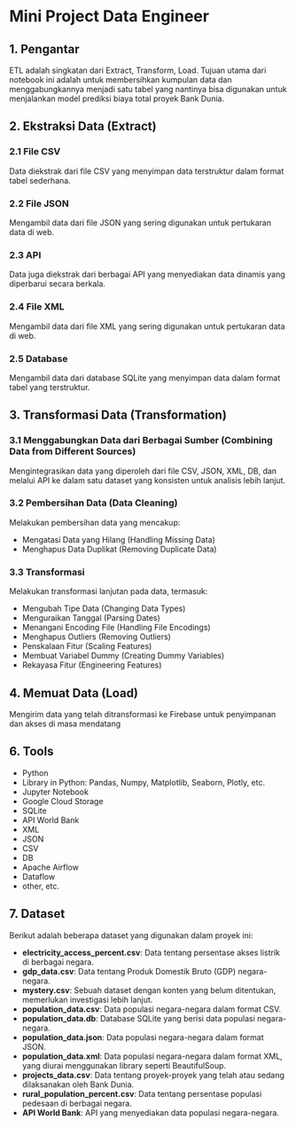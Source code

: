 # Mini Project Data Engineer

## 1. Pengantar
ETL adalah singkatan dari Extract, Transform, Load. Tujuan utama dari notebook ini adalah untuk membersihkan kumpulan data dan menggabungkannya menjadi satu tabel yang nantinya bisa digunakan untuk menjalankan model prediksi biaya total proyek Bank Dunia.

## 2. Ekstraksi Data (Extract)
### 2.1 File CSV
Data diekstrak dari file CSV yang menyimpan data terstruktur dalam format tabel sederhana.

### 2.2 File JSON
Mengambil data dari file JSON yang sering digunakan untuk pertukaran data di web.

### 2.3 API
Data juga diekstrak dari berbagai API yang menyediakan data dinamis yang diperbarui secara berkala.

### 2.4 File XML
Mengambil data dari file XML yang sering digunakan untuk pertukaran data di web.

### 2.5 Database
Mengambil data dari database SQLite yang menyimpan data dalam format tabel yang terstruktur.

## 3. Transformasi Data (Transformation)
### 3.1 Menggabungkan Data dari Berbagai Sumber (Combining Data from Different Sources)
Mengintegrasikan data yang diperoleh dari file CSV, JSON, XML, DB, dan melalui API ke dalam satu dataset yang konsisten untuk analisis lebih lanjut.

### 3.2 Pembersihan Data (Data Cleaning)
Melakukan pembersihan data yang mencakup:
- Mengatasi Data yang Hilang (Handling Missing Data)
- Menghapus Data Duplikat (Removing Duplicate Data)

### 3.3 Transformasi 
Melakukan transformasi lanjutan pada data, termasuk:
- Mengubah Tipe Data (Changing Data Types)
- Menguraikan Tanggal (Parsing Dates)
- Menangani Encoding File (Handling File Encodings)
- Menghapus Outliers (Removing Outliers)
- Penskalaan Fitur (Scaling Features)
- Membuat Variabel Dummy (Creating Dummy Variables)
- Rekayasa Fitur (Engineering Features)


## 4. Memuat Data (Load)
Mengirim data yang telah ditransformasi ke Firebase untuk penyimpanan dan akses di masa mendatang 

## 6. Tools
- Python
- Library in Python: Pandas, Numpy, Matplotlib, Seaborn, Plotly, etc.
- Jupyter Notebook
- Google Cloud Storage
- SQLite
- API World Bank
- XML
- JSON
- CSV
- DB
- Apache Airflow
- Dataflow
- other, etc.

## 7. Dataset
Berikut adalah beberapa dataset yang digunakan dalam proyek ini:
- **electricity_access_percent.csv**: Data tentang persentase akses listrik di berbagai negara.
- **gdp_data.csv**: Data tentang Produk Domestik Bruto (GDP) negara-negara.
- **mystery.csv**: Sebuah dataset dengan konten yang belum ditentukan, memerlukan investigasi lebih lanjut.
- **population_data.csv**: Data populasi negara-negara dalam format CSV.
- **population_data.db**: Database SQLite yang berisi data populasi negara-negara.
- **population_data.json**: Data populasi negara-negara dalam format JSON.
- **population_data.xml**: Data populasi negara-negara dalam format XML, yang diurai menggunakan library seperti BeautifulSoup.
- **projects_data.csv**: Data tentang proyek-proyek yang telah atau sedang dilaksanakan oleh Bank Dunia.
- **rural_population_percent.csv**: Data tentang persentase populasi pedesaan di berbagai negara.
- **API World Bank**: API yang menyediakan data populasi negara-negara.
